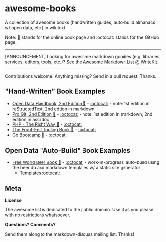 # awesome-books

A collection of awesome books (handwritten guides, auto-build almanacs w/ open data, etc.) in wikitext

Note: :book: stands for the online book page and :octocat: stands for the GitHub page.

---

[ANNOUNCEMENT] Looking for awesome markdown goodies (e.g. libraries, services, editors, tools, etc.)? See the [Awesome Markdown List @ WriteKit](https://github.com/writekit/awesome-markdown). 

---

Contributions welcome. Anything missing? Send in a pull request. Thanks.


## "Hand-Written" Book Examples

- [Open Data Handbook, 2nd Edition :book:](http://opendatahandbook.org) - [:octocat:](https://github.com/okfn/opendatahandbook-v2) - note: 1st edition in reStructedText, 2nd edtion in markdown
- [Pro Git, 2nd Edition :book:](http://git-scm.com/book) - [:octocat:](https://github.com/progit/progit2) - note: 1st edition in markdown, 2nd edition in asciidoc
- [PHP - The Right Way :book:](http://www.phptherightway.com) - [:octocat:](https://github.com/codeguy/php-the-right-way)
- [The Front-End Tooling Book :book:](http://tooling.github.io/book-of-modern-frontend-tooling) - [:octocat:](https://github.com/tooling/book-of-modern-frontend-tooling)
- [Go Bootcamp :book:](http://www.golangbootcamp.com/book) - [:octocat:](https://github.com/GoBootcamp/book)


## Open Data "Auto-Build" Book Examples

- [Free World Beer Book :book:](http://openbeer.github.io/book) - [:octocat:](https://github.com/openbeer/book) - work-in-progress; auto-build using the beer.db and markdown templates w/ a static site generator
    - [Templates :octocat:](https://github.com/book-templates/beer) 


## Meta

**License**

The awesome list is dedicated to the public domain. Use it as you please with no restrictions whatsoever.

**Questions? Comments?**

Send them along to the markdown-discuss mailing list. Thanks!
